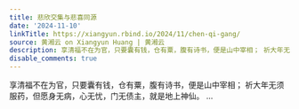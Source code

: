 ```yaml
---
title: 悲欣交集与悲喜同源
date: '2024-11-10'
linkTitle: https://xiangyun.rbind.io/2024/11/chen-qi-gang/
source: 黄湘云 on Xiangyun Huang | 黄湘云
description: 享清福不在为官，只要囊有钱，仓有粟，腹有诗书，便是山中宰相； 祈大年无须服药，但愿身无病，心无忧，门无债主，就是地上神仙。 ...
disable_comments: true
---
```

享清福不在为官，只要囊有钱，仓有粟，腹有诗书，便是山中宰相； 祈大年无须服药，但愿身无病，心无忧，门无债主，就是地上神仙。 ...
